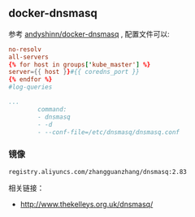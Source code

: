 ## docker-dnsmasq

参考 [andyshinn/docker-dnsmasq](https://github.com/andyshinn/docker-dnsmasq) , 配置文件可以:

```conf
no-resolv
all-servers
{% for host in groups['kube_master'] %}
server={{ host }}#{{ coredns_port }}
{% endfor %}
#log-queries
```

```yaml
...
        command:
        - dnsmasq
        - -d
        - --conf-file=/etc/dnsmasq/dnsmasq.conf
```

### 镜像

```
registry.aliyuncs.com/zhangguanzhang/dnsmasq:2.83
```

相关链接：
- http://www.thekelleys.org.uk/dnsmasq/